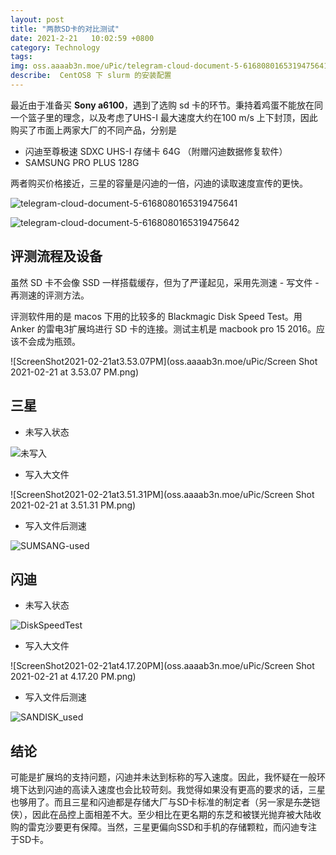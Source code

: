 ```yaml
---
layout: post
title: "两款SD卡的对比测试"
date: 2021-2-21   10:02:59 +0800
category: Technology
tags: 
img: oss.aaaab3n.moe/uPic/telegram-cloud-document-5-6168080165319475641.jpg
describe:  CentOS8 下 slurm 的安装配置
---
```




最近由于准备买 **Sony a6100**，遇到了选购 sd 卡的环节。秉持着鸡蛋不能放在同一个篮子里的理念，以及考虑了UHS-I 最大速度大约在100 m/s 上下封顶，因此购买了市面上两家大厂的不同产品，分别是

-  闪迪至尊极速 SDXC UHS-I 存储卡 64G （附赠闪迪数据修复软件）
- SAMSUNG PRO PLUS 128G

两者购买价格接近，三星的容量是闪迪的一倍，闪迪的读取速度宣传的更快。

![telegram-cloud-document-5-6168080165319475641](oss.aaaab3n.moe/uPic/telegram-cloud-document-5-6168080165319475641.jpg)

![telegram-cloud-document-5-6168080165319475642](oss.aaaab3n.moe/uPic/telegram-cloud-document-5-6168080165319475642.jpg)

## 评测流程及设备

虽然 SD 卡不会像 SSD 一样搭载缓存，但为了严谨起见，采用先测速 - 写文件 -再测速的评测方法。 

评测软件用的是 macos 下用的比较多的 Blackmagic Disk Speed Test。用 Anker 的雷电3扩展坞进行 SD 卡的连接。测试主机是 macbook pro 15 2016。应该不会成为瓶颈。

![ScreenShot2021-02-21at3.53.07PM](oss.aaaab3n.moe/uPic/Screen Shot 2021-02-21 at 3.53.07 PM.png)

## 三星

- 未写入状态

![未写入](oss.aaaab3n.moe/uPic/samsung-unused.png)

- 写入大文件

![ScreenShot2021-02-21at3.51.31PM](oss.aaaab3n.moe/uPic/Screen Shot 2021-02-21 at 3.51.31 PM.png)

- 写入文件后测速

![SUMSANG-used](oss.aaaab3n.moe/uPic/SUMSANG-used.png)



## 闪迪

- 未写入状态

![DiskSpeedTest](oss.aaaab3n.moe/uPic/DiskSpeedTest.png)

- 写入大文件

![ScreenShot2021-02-21at4.17.20PM](oss.aaaab3n.moe/uPic/Screen Shot 2021-02-21 at 4.17.20 PM.png)

- 写入文件后测速

![SANDISK_used](oss.aaaab3n.moe/uPic/SANDISK_used.png)



## 结论

可能是扩展坞的支持问题，闪迪并未达到标称的写入速度。因此，我怀疑在一般环境下达到闪迪的高读入速度也会比较苛刻。我觉得如果没有更高的要求的话，三星也够用了。而且三星和闪迪都是存储大厂与SD卡标准的制定者（另一家是<del>东芝</del>铠侠），因此在品控上面相差不大。至少相比在更名期的东芝和被镁光抛弃被大陆收购的雷克沙要更有保障。当然，三星更偏向SSD和手机的存储颗粒，而闪迪专注于SD卡。

